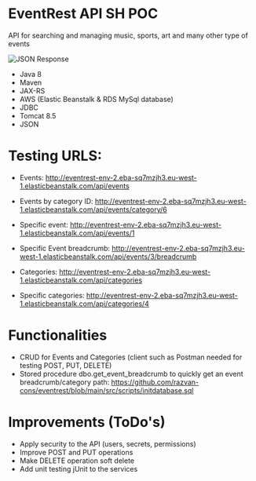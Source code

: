 # EventRest API SH POC
API for searching and managing music, sports, art and many other type of events

![JSON Response](https://image.prntscr.com/image/-H4DKe3rTHuwlFRD2qanqA.png)

- Java 8
- Maven
- JAX-RS
- AWS (Elastic Beanstalk & RDS MySql database)
- JDBC
- Tomcat 8.5
- JSON

 # Testing URLS:
 
 - Events: http://eventrest-env-2.eba-sq7mzjh3.eu-west-1.elasticbeanstalk.com/api/events
 - Events by category ID: http://eventrest-env-2.eba-sq7mzjh3.eu-west-1.elasticbeanstalk.com/api/events/category/6
 - Specific event: http://eventrest-env-2.eba-sq7mzjh3.eu-west-1.elasticbeanstalk.com/api/events/1
 - Specific Event breadcrumb: http://eventrest-env-2.eba-sq7mzjh3.eu-west-1.elasticbeanstalk.com/api/events/3/breadcrumb
 
 - Categories: http://eventrest-env-2.eba-sq7mzjh3.eu-west-1.elasticbeanstalk.com/api/categories
 - Specific categories: http://eventrest-env-2.eba-sq7mzjh3.eu-west-1.elasticbeanstalk.com/api/categories/4
 
 # Functionalities
 
 - CRUD for Events and Categories (client such as Postman needed for testing POST, PUT, DELETE)
 - Stored procedure dbo.get_event_breadcrumb to quickly get an event breadcrumb/category path: https://github.com/razvan-cons/eventrest/blob/main/src/scripts/initdatabase.sql
 
 # Improvements (ToDo's)
 
 - Apply security to the API (users, secrets, permissions)
 - Improve POST and PUT operations
 - Make DELETE operation soft delete
 - Add unit testing jUnit to the services
